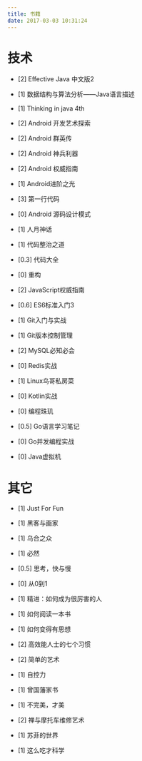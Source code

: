 ```yaml
---
title: 书籍
date: 2017-03-03 10:31:24
---
```


技术
======

- [2] Effective Java 中文版2
- [1] 数据结构与算法分析——Java语言描述
- [1] Thinking in java 4th

- [2] Android 开发艺术探索
- [2] Android 群英传
- [2] Android 神兵利器
- [2] Android 权威指南
- [1] Android进阶之光
- [3] 第一行代码
- [0] Android 源码设计模式

- [1] 人月神话
- [1] 代码整治之道
- [0.3] 代码大全
- [0] 重构

- [2] JavaScript权威指南
- [0.6] ES6标准入门3
- [1] Git入门与实战
- [1] Git版本控制管理

- [2] MySQL必知必会
- [0] Redis实战
- [1] Linux鸟哥私房菜


- [0] Kotlin实战
- [0] 编程珠玑
- [0.5] Go语言学习笔记
- [0] Go并发编程实战
- [0] Java虚拟机


其它
=====
- [1] Just For Fun
- [1] 黑客与画家
- [1] 乌合之众
- [1] 必然
- [0.5] 思考，快与慢
- [0] 从0到1

- [1] 精进：如何成为很厉害的人
- [1] 如何阅读一本书
- [1] 如何变得有思想
- [2] 高效能人士的七个习惯
- [2] 简单的艺术
- [1] 自控力
- [1] 曾国藩家书
- [1] 不完美，才美

- [2] 禅与摩托车维修艺术
- [1] 苏菲的世界

- [1] 这么吃才科学
